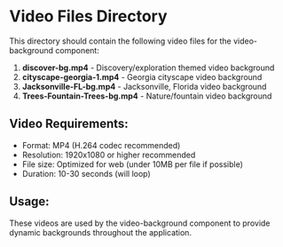 # Video Files Directory

This directory should contain the following video files for the video-background component:

1. **discover-bg.mp4** - Discovery/exploration themed video background
2. **cityscape-georgia-1.mp4** - Georgia cityscape video background  
3. **Jacksonville-FL-bg.mp4** - Jacksonville, Florida video background
4. **Trees-Fountain-Trees-bg.mp4** - Nature/fountain video background

## Video Requirements:
- Format: MP4 (H.264 codec recommended)
- Resolution: 1920x1080 or higher recommended
- File size: Optimized for web (under 10MB per file if possible)
- Duration: 10-30 seconds (will loop)

## Usage:
These videos are used by the video-background component to provide dynamic backgrounds throughout the application.